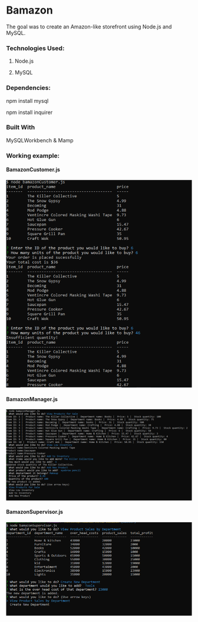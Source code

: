 # Bamazon

The goal was to create an Amazon-like storefront using Node.js and MySQL.


<h3>Technologies Used:</h3>

1. Node.js

2. MySQL

<h3>Dependencies:</h3>

npm install mysql

npm install inquirer

<h3>Built With</h3>

MySQLWorkbench & Mamp


<h3>Working example:</h3>

<h4>BamazonCustomer.js<h4>

![customer](./images/screenshot.PNG)

<h4>BamazonManager.js <h4>

![manager](./images/screenshot1.PNG)

<h4>BamazonSupervisor.js<h4>

![supervisor](./images/screenshot2.PNG)